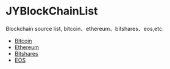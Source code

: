 # JYBlockChainList
Blockchain source list, bitcoin、ethereum、bitshares、eos,etc.

- [Bitcoin](Bitcoin资源.md)
- [Ethereum](Ethereum资源.md)
- [Bitshares](Bitshares-点对点的多态数字资产交易系统.md)
- [EOS](EOS.md)

